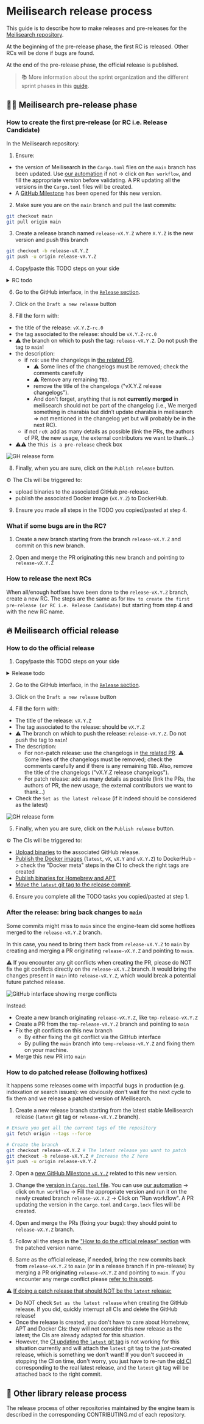 # Meilisearch release process

This guide is to describe how to make releases and pre-releases for the [Meilisearch repository](https://github.com/meilisearch/meilisearch).

At the beginning of the pre-release phase, the first RC is released. Other RCs will be done if bugs are found.

At the end of the pre-release phase, the official release is published.

> 📚 More information about the sprint organization and the different sprint phases in this [guide](./sprint-organization.md).

## 🏋️‍♂️ Meilisearch pre-release phase

### How to create the first pre-release (or RC i.e. Release Candidate)

In the Meilisearch repository:

1. Ensure:
- the version of Meilisearch in the `Cargo.toml` files on the `main` branch has been updated. Use [our automation](https://github.com/meilisearch/meilisearch/actions/workflows/update-cargo-toml-version.yml) if not -> click on `Run workflow`, and fill the appropriate version before validating. A PR updating all the versions in the `Cargo.toml` files will be created.
- A [GitHub Milestone](https://github.com/meilisearch/meilisearch/milestones) has been opened for this new version.

2. Make sure you are on the `main` branch and pull the last commits:

```bash
git checkout main
git pull origin main
```

3. Create a release branch named `release-vX.Y.Z` where `X.Y.Z` is the new version and push this branch

```bash
git checkout -b release-vX.Y.Z
git push -u origin release-vX.Y.Z
```

4. Copy/paste this TODO steps on your side
<details>
<summary>RC todo</summary>
- [ ] Launch RC on the GitHub interface</br>
- [ ] Adapt changelog in the <a href=https://github.com/meilisearch/engine-team/pulls>related PR</a>: make a commit suggestion, or, if too big, open a PR.</br>
- [ ] Check binaries and Docker images are ready: check the assets are attached to the release + run the Docker image on your machine to ensure it starts correctly (at least)</br>
- [ ] Manually run <a href=https://github.com/meilisearch/meilisearch/actions/workflows/sdks-tests.yml>SDK tests</a> with the new RC (fill in the appropriate Docker tag in the form). Ensure the failing tests are expected</br>
- [ ] Make a message on #ms-release to announce the new RC: highlight the new changes if impactful for other teams, and link the link of the release.</br>
- [ ] Add changes (with PRs) of the RC to [the in-progress changelogs](https://github.com/meilisearch/engine-team/pulls).</br>
</details>

6. Go to the GitHub interface, in the [`Release` section](https://github.com/meilisearch/meilisearch/releases).

7. Click on the `Draft a new release` button

8. Fill the form with:
- the title of the release: `vX.Y.Z-rc.0`
- the tag associated to the release: should be `vX.Y.Z-rc.0`
- ⚠️ the branch on which to push the tag: `release-vX.Y.Z`. Do not push the tag to `main`!
- the description:
    - if `rc0`: use the changelogs in [the related PR](https://github.com/meilisearch/engine-team/pulls).
        - ⚠️ Some lines of the changelogs must be removed; check the comments carefully
        - ⚠️ Remove any remaining `TBD`.
        - remove the title of the changelogs ("vX.Y.Z release changelogs").
        - And don't forget, anything that is not **currently merged** in meilisearch should not be part of the changelog (i.e., We merged something in charabia but didn’t update charabia in meilisearch => not mentioned in the changelog yet but will probably be in the next RC).
    - if not `rc0`: add as many details as possible (link the PRs, the authors of PR, the new usage, the external contributors we want to thank...)
- ⚠️⚠️ the `This is a pre-release` check box

![GH release form](../assets/gh-pre-release.png)

8. Finally, when you are sure, click on the `Publish release` button.

⚙️ The CIs will be triggered to:
- upload binaries to the associated GitHub pre-release.
- publish the associated Docker image (`vX.Y.Z`) to DockerHub.

9. Ensure you made all steps in the TODO you copied/pasted at step 4.

### What if some bugs are in the RC?

1. Create a new branch starting from the branch `release-vX.Y.Z` and commit on this new branch.

2. Open and merge the PR originating this new branch and pointing to `release-vX.Y.Z`

### How to release the next RCs

When all/enough hotfixes have been done to the `release-vX.Y.Z` branch, create a new RC.
The steps are the same as for `How to create the first pre-release (or RC i.e. Release Candidate)` but starting from step 4 and with the new RC name.

## 🔥 Meilisearch official release

### How to do the official release

1. Copy/paste this TODO steps on your side
<details>
<summary>Release todo</summary>
- [ ] If doing a patch release, inform people about the coming release (and the reason of the patch) on #ms-release
- [ ] Launch the release on the GitHub interface</br>
- [ ] Check binaries and Docker images are ready: check the assets are attached to the release + run the Docker image on your machine to ensure it starts correctly (at least)</br>
- [ ] Check the <a href="https://github.com/Homebrew/homebrew-core/pulls">Homebrew PR</a> has been created.</br>
- [ ] Once everything is deployed, make a message on #ms-release to announce the new release: if doing a non-patch release, ping the integration-team and docs-team since they should deploy their own scope now.</br>
- [ ] Bring back commits on the release-vX.Y.Z branch into `main` branch, or into `release-vX.Y.Z` if in pre-release (cf <a href="https://github.com/meilisearch/engine-team/blob/main/resources/meilisearch-release.md#after-the-release-bring-back-changes-to-main">this section</a>)</br>
</details>

2. Go to the GitHub interface, in the [`Release` section](https://github.com/meilisearch/meilisearch/releases).

3. Click on the `Draft a new release` button

4. Fill the form with:
- The title of the release: `vX.Y.Z`
- The tag associated to the release: should be `vX.Y.Z`
- ⚠️ The branch on which to push the release: `release-vX.Y.Z`. Do not push the tag to `main`!
- The description:
    - For non-patch release: use the changelogs in [the related PR](https://github.com/meilisearch/engine-team/pulls). ⚠️ Some lines of the changelogs must be removed; check the comments carefully and if there is any remaining `TBD`. Also, remove the title of the changelogs ("vX.Y.Z release changelogs").
    - For patch release: add as many details as possible (link the PRs, the authors of PR, the new usage, the external contributors we want to thank...)
- Check the `Set as the latest release` (if it indeed should be considered as the latest)

![GH release form](../assets/gh-release.png)

5. Finally, when you are sure, click on the `Publish release` button.

⚙️ The CIs will be triggered to:
- [Upload binaries](https://github.com/meilisearch/meilisearch/actions/workflows/publish-binaries.yml) to the associated GitHub release.
- [Publish the Docker images](https://github.com/meilisearch/meilisearch/actions/workflows/publish-docker-images.yml) (`latest`, `vX`, `vX.Y` and `vX.Y.Z`) to DockerHub -> check the "Docker meta" steps in the CI to check the right tags are created
- [Publish binaries for Homebrew and APT](https://github.com/meilisearch/meilisearch/actions/workflows/publish-apt-brew-pkg.yml)
- [Move the `latest` git tag to the release commit](https://github.com/meilisearch/meilisearch/actions/workflows/latest-git-tag.yml).

6. Ensure you complete all the TODO tasks you copied/pasted at step 1.

### After the release: bring back changes to `main`

Some commits might miss to `main` since the engine-team did some hotfixes merged to the `release-vX.Y.Z` branch.

In this case, you need to bring them back from `release-vX.Y.Z` to `main` by creating and merging a PR originating `release-vX.Y.Z` and pointing to `main`.

⚠️ If you encounter any git conflicts when creating the PR, please do NOT fix the git conflicts directly on the `release-vX.Y.Z` branch. It would bring the changes present in `main` into `release-vX.Y.Z`, which would break a potential future patched release.

![GitHub interface showing merge conflicts](../assets/merge-conflicts.png)

Instead:
- Create a new branch originating `release-vX.Y.Z`, like `tmp-release-vX.Y.Z`
- Create a PR from the `tmp-release-vX.Y.Z` branch and pointing to `main`
- Fix the git conflicts on this new branch
    - By either fixing the git conflict via the GitHub interface
    - By pulling the `main` branch into `temp-release-vX.Y.Z` and fixing them on your machine.
- Merge this new PR into `main`

### How to do patched release (following hotfixes)

It happens some releases come with impactful bugs in production (e.g. indexation or search issues): we obviously don't wait for the next cycle to fix them and we release a patched version of Meilisearch.

1. Create a new release branch starting from the latest stable Meilisearch release (`latest` git tag or `release-vX.Y.Z` branch).

```bash
# Ensure you get all the current tags of the repository
git fetch origin --tags --force

# Create the branch
git checkout release-vX.Y.Z # The latest release you want to patch
git checkout -b release-vX.Y.Z # Increase the Z here
git push -u origin release-vX.Y.Z
```

2. Open a [new GitHub Milestone `vX.Y.Z`](https://github.com/meilisearch/meilisearch/milestones) related to this new version.

3. Change the [version in `Cargo.toml` file](https://github.com/meilisearch/meilisearch/blob/e9b62aacb38f2c7a777adfda55293d407e0d6254/Cargo.toml#L21). You can use [our automation](https://github.com/meilisearch/meilisearch/actions/workflows/update-cargo-toml-version.yml) -> click on `Run workflow` -> Fill the appropriate version and run it on the newly created branch `release-vX.Y.Z` -> Click on "Run workflow". A PR updating the version in the `Cargo.toml` and `Cargo.lock` files will be created.

4. Open and merge the PRs (fixing your bugs): they should point to `release-vX.Y.Z` branch.

5. Follow all the steps in the ["How to do the official release" section](#how-to-do-the-official-release) with the patched version name.

6. Same as the official release, if needed, bring the new commits back from `release-vX.Y.Z` to `main` (or in a release branch if in pre-release) by merging a PR originating `release-vX.Y.Z` and pointing to `main`. If you encounter any merge conflict please [refer to this point](#after-the-release-bring-back-changes-to-main).

⚠️ <ins>If doing a patch release that should NOT be the `latest` release</s>:

- Do NOT check `Set as the latest release` when creating the GitHub release. If you did, quickly interrupt all CIs and delete the GitHub release!
- Once the release is created, you don't have to care about Homebrew, APT and Docker CIs: they will not consider this new release as the latest; the CIs are already adapted for this situation.
- However, the [CI updating the `latest` git tag](https://github.com/meilisearch/meilisearch/actions/workflows/latest-git-tag.yml) is not working for this situation currently and will attach the `latest` git tag to the just-created release, which is something we don't want! If you don't succeed in stopping the CI on time, don't worry, you just have to re-run the [old CI](https://github.com/meilisearch/meilisearch/actions/workflows/latest-git-tag.yml) corresponding to the real latest release, and the `latest` git tag will be attached back to the right commit.

## 🎈 Other library release process

The release process of other repositories maintained by the engine team is described in the corresponding CONTRIBUTING.md of each repository.
